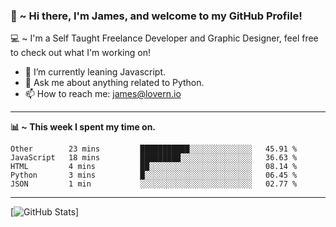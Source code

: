 ### 👋 ~ Hi there, I'm James, and welcome to my GitHub Profile!
💻 ~ I'm a Self Taught Freelance Developer and Graphic Designer, feel free to check out what I'm working on!

- 🌱 I’m currently leaning Javascript.
- 💬 Ask me about anything related to Python.
- 📫 How to reach me: [james@lovern.io](https://lovern.io/)

---

**📊 ~ This week I spent my time on.**
<!--START_SECTION:waka-->
```text
Other        23 mins         ███████████░░░░░░░░░░░░░░   45.91 % 
JavaScript   18 mins         █████████░░░░░░░░░░░░░░░░   36.63 % 
HTML         4 mins          ██░░░░░░░░░░░░░░░░░░░░░░░   08.14 % 
Python       3 mins          █░░░░░░░░░░░░░░░░░░░░░░░░   06.45 % 
JSON         1 min           ░░░░░░░░░░░░░░░░░░░░░░░░░   02.77 %
```
<!--END_SECTION:waka-->

---

[![GitHub Stats](https://github-readme-stats.vercel.app/api?username=JamesLovern&hide=prs&show_icons=true&theme=cobalt)]
